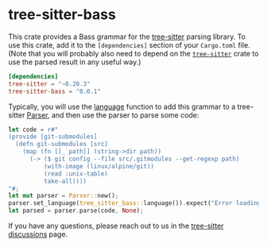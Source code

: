 # tree-sitter-bass

This crate provides a Bass grammar for the [tree-sitter][] parsing library. To
use this crate, add it to the `[dependencies]` section of your `Cargo.toml`
file. (Note that you will probably also need to depend on the
[`tree-sitter`][tree-sitter crate] crate to use the parsed result in any useful
way.)

```toml
[dependencies]
tree-sitter = "~0.20.3"
tree-sitter-bass = "0.0.1"
```

Typically, you will use the [language][language func] function to add this
grammar to a tree-sitter [Parser][], and then use the parser to parse some code:

```rust
let code = r#"
(provide [git-submodules]
  (defn git-submodules [src]
    (map (fn [[_ path]] (string->dir path))
      (-> ($ git config --file src/.gitmodules --get-regexp path)
          (with-image (linux/alpine/git))
          (read :unix-table)
          take-all))))
"#;
let mut parser = Parser::new();
parser.set_language(tree_sitter_bass::language()).expect("Error loading Bass grammar");
let parsed = parser.parse(code, None);
```

If you have any questions, please reach out to us in the [tree-sitter
discussions] page.

[language func]: https://docs.rs/tree-sitter-bass/*/tree_sitter_bass/fn.language.html
[parser]: https://docs.rs/tree-sitter/*/tree_sitter/struct.Parser.html
[tree-sitter]: https://tree-sitter.github.io/
[tree-sitter crate]: https://crates.io/crates/tree-sitter
[tree-sitter discussions]: https://github.com/tree-sitter/tree-sitter/discussions
